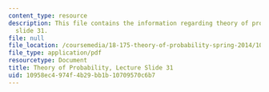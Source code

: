```yaml
---
content_type: resource
description: This file contains the information regarding theory of probability, lecture
  slide 31.
file: null
file_location: /coursemedia/18-175-theory-of-probability-spring-2014/10958ec4974f4b29bb1b10709570c6b7_MIT18_175S14_Lecture31.pdf
file_type: application/pdf
resourcetype: Document
title: Theory of Probability, Lecture Slide 31
uid: 10958ec4-974f-4b29-bb1b-10709570c6b7
---
```

